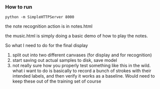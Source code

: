 ### How to run
`python -m SimpleHTTPServer 8000`

the note recognition action is in notes.html

the music.html is simply doing a basic demo of how to play the notes. 

So what I need to do for the final display
1. split out into two different canvases (for display and for recognition)
2. start saving out actual samples to disk, save model
3. not really sure how you properly test something like this in the wild. what i want to do is basically to record a bunch of strokes with their intended labels, and then verify it works as a baseline. Would need to keep these out of the training set of course